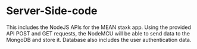 # Server-Side-code

This includes the NodeJS APIs for the MEAN staxk app. Using the provided API POST and GET requests, the NodeMCU will be able to send data to the MongoDB and store it. Database also includes the user authentication data.